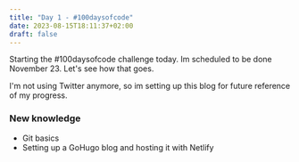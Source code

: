 ```yaml
---
title: "Day 1 - #100daysofcode"
date: 2023-08-15T18:11:37+02:00
draft: false
---
```


Starting the #100daysofcode challenge today. Im scheduled to be done November 23. Let's see how that goes.

I'm not using Twitter anymore, so im setting up this blog for future reference of my progress.

### New knowledge
* Git basics
* Setting up a GoHugo blog and hosting it with Netlify